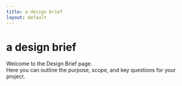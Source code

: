 ```yaml
---
title: a design brief
layout: default
---
```


# a design brief

Welcome to the Design Brief page.  
Here you can outline the purpose, scope, and key questions for your project.

